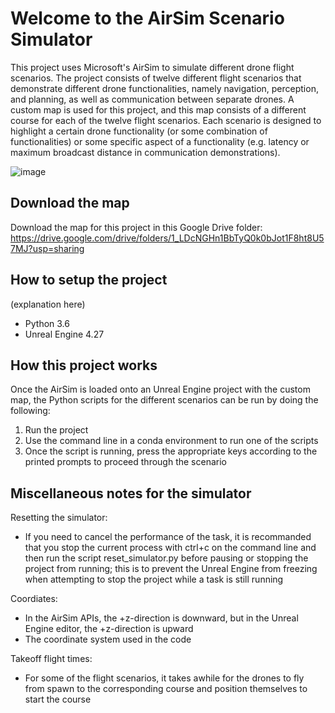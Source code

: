 # Welcome to the AirSim Scenario Simulator

This project uses Microsoft's AirSim to simulate different drone flight scenarios. The project consists of twelve different flight scenarios that demonstrate different drone functionalities, namely navigation, perception, and planning, as well as communication between separate drones. A custom map is used for this project, and this map consists of a different course for each of the twelve flight scenarios.  Each scenario is designed to highlight a certain drone functionality (or some combination of functionalities) or some specific aspect of a functionality (e.g. latency or maximum broadcast distance in communication demonstrations).

![image](https://github.com/user-attachments/assets/e9ab848a-aeac-4a2a-9f70-78ee61507759)


## Download the map

Download the map for this project in this Google Drive folder: https://drive.google.com/drive/folders/1_LDcNGHn1BbTyQ0k0bJot1F8ht8U57MJ?usp=sharing

## How to setup the project

(explanation here)
- Python 3.6
- Unreal Engine 4.27


## How this project works

Once the AirSim is loaded onto an Unreal Engine project with the custom map, the Python scripts for the different scenarios can be run by doing the following:

1) Run the project
2) Use the command line in a conda environment to run one of the scripts
3) Once the script is running, press the appropriate keys according to the printed prompts to proceed through the scenario


## Miscellaneous notes for the simulator

Resetting the simulator:
- If you need to cancel the performance of the task, it is recommanded that you stop the current process with ctrl+c on the command line and then run the script    reset_simulator.py before pausing or stopping the project from running; this is to prevent the Unreal Engine from freezing when attempting to stop the project while a task   is still running

Coordiates:
- In the AirSim APIs, the +z-direction is downward, but in the Unreal Engine editor, the +z-direction is upward
- The coordinate system used in the code 

Takeoff flight times:
- For some of the flight scenarios, it takes awhile for the drones to fly from spawn to the corresponding course and position themselves to start the course
